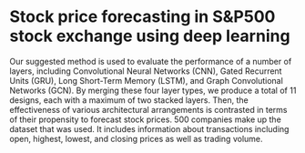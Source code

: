 # Stock price forecasting in S&P500 stock exchange using deep learning
Our suggested method is used to evaluate the performance of a number of layers, including Convolutional Neural Networks (CNN), Gated Recurrent Units (GRU), Long Short-Term Memory (LSTM), and Graph Convolutional Networks (GCN). By merging these four layer types, we produce a total of 11 designs, each with a maximum of two stacked layers. Then, the effectiveness of various architectural arrangements is contrasted in terms of their propensity to forecast stock prices. 500 companies make up the dataset that was used. It includes information about transactions including open, highest, lowest, and closing prices as well as trading volume.